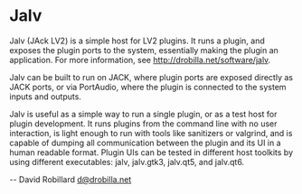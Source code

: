 Jalv
====

Jalv (JAck LV2) is a simple host for LV2 plugins.  It runs a plugin, and
exposes the plugin ports to the system, essentially making the plugin an
application.  For more information, see <http://drobilla.net/software/jalv>.

Jalv can be built to run on JACK, where plugin ports are exposed directly as
JACK ports, or via PortAudio, where the plugin is connected to the system
inputs and outputs.

Jalv is useful as a simple way to run a single plugin, or as a test host for
plugin development.  It runs plugins from the command line with no user
interaction, is light enough to run with tools like sanitizers or valgrind, and
is capable of dumping all communication between the plugin and its UI in a
human readable format.  Plugin UIs can be tested in different host toolkits by
using different executables: jalv, jalv.gtk3, jalv.qt5, and jalv.qt6.

 -- David Robillard <d@drobilla.net>
